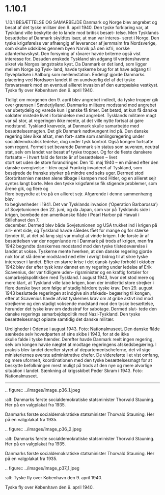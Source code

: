 # 1.10.1

1.10.1 
BESÆTTELSE OG SAMARBEJDE
Danmark og Norge blev angrebet og besat af det tyske militær den 9. april 1940. 
Den tyske forklaring var, at Tyskland ville beskytte de to lande mod britisk besæt-
telse. Men Tysklands besættelse af Danmark skyldtes især, at man var interes-
seret i Norge. Den tyske krigsførelse var afhængig af leverancer af jernmalm 
fra Nordsverige, som skulle udskibes gennem byen Narvik på den isfri, norske 
atlanterhavskyst. Den forsyning af råvarer havde briterne også vist interesse for.
Desuden ønskede Tyskland sin adgang til verdenshavene sikret via Norges 
langstrakte kyst. Da Danmark er det land, som ligger mellem Norge og Tysk-
land,	havde	tyskerne	brug	for	at	have	adgang	til	flyvepladsen	i	Aalborg	som	
mellemstation. Endeligt gjorde Danmarks placering ved Nordsøen landet til en 
uundværlig del af det tyske forsvarsværk mod en eventuel allieret invasion af 
den europæiske vestkyst.
Tyske	fly	over	København	den	9.	april	1940.
 
 Tidligt om morgenen den 9. april blev angrebet indledt, da tyske tropper gik 
over grænsen i Sønderjylland. Danmarks militære modstand mod angrebet var 
ubetydelig og varede kun i ganske få timer. Det betød, at kun få danske soldater 
mistede livet i forbindelse med angrebet. Tysklands militære magt var så stor, at 
regeringen ikke mente, at det ville nytte fortsat at gøre modstand. 
Tyskland krævede, at Danmark skulle samarbejde med besættelsesmagten. Det 
gik Danmark nødtvungent ind på. Den danske regering blev ikke afsat, men fort-
satte som samlingsregering under socialdemokratisk ledelse, dog under tysk 
kontrol. Også kongen fortsatte som regent. Formelt set bevarede Danmark sin 
status som suveræn, neutral stat, selv om landet var besat af tyske tropper. Og 
for	de	fleste	danskere	fortsatte	–	i	hvert	fald	de	første	år	af	besættelsen	–	livet	
stort set uden de store forandringer.
Den 10. maj 1940 – en måned efter den danske overgivelse – blev også Frankrig 
invaderet af Tyskland, som besejrede de franske styrker på mindre end seks 
uger. Dermed stod Storbritannien næsten alene tilbage i kampen mod Hitler, og 
en allieret sejr syntes langt borte. 
Men	den	tyske	krigsførelse	fik	stigende	problemer,	som	årene	gik,	og	flere	og	
flere	begyndte	at	tro	på	en	allieret	sejr.	Afgørende	i	denne	sammenhæng	blev	
to begivenheder i 1941. Det var Tysklands invasion (’Operation Barbarossa’) af 
Sovjetunionen den 22. juni, og da Japan, som var på Tysklands side i krigen, 
bombede	den	amerikanske	flåde	i	Pearl	Harbor	på	Hawaii	i	Stillehavet	den	7.	
december. Dermed blev både Sovjetunionen og USA trukket ind i krigen på alli-
eret side, og Tyskland havde således fået for mange og for stærke fjender til, at 
det på lang sigt var muligt at vinde krigen.
I de første år af besættelsen var der nogenlunde ro i Danmark på trods af krigen, 
men fra 1942 begyndte danskernes modstand mod den tyske tilstedeværelse i 
landet at vokse. 
Tyskerne mente hverken, at den danske regering gjorde nok for at slå denne 
modstand ned eller i øvrigt bidrog til at sikre tyske interesser i landet. Efter en 
større krise i det dansk-tyske forhold i oktober 1942 blev der efter tysk krav 
dannet en ny regering under ledelse af Erik Scavenius, der var tidligere uden-
rigsminister og en kraftig fortaler for samarbejdspolitikken med Tyskland.
I august 1943, hvor det stod mere og mere klart, at Tyskland ville tabe krigen, 
kom	der	imidlertid	store	strejker	i	flere	danske	byer	som	følge	af	stadig	hårdere	
tyske krav. Den 29. august 1943 besluttede regeringen at indgive sin afskeds-
begæring til kongen, efter at Scavenius havde afvist tyskernes krav om at gribe 
aktivt ind mod strejkerne og den stadigt voksende modstand mod den tyske 
besættelse, herunder det tyske krav om dødsstraf for sabotage. Dermed slut-
tede den danske regerings samarbejdspolitik med Nazi-Tyskland. Den tyske 
besættelsesmagt opløste samtidig det danske militær.
 
 Uroligheder i Odense i august 1943. Foto: Nationalmuseet.
Den	danske	flåde	sænkede	selv	hovedparten	af	sine	skibe	i	1943,	for	at	de	ikke	
skulle falde i tyske hænder. Derefter havde Danmark reelt ingen regering, selv 
om kongen havde nægtet at modtage regeringens afskedsbegæring. I praksis 
blev landet derefter styret af departementscheferne, det vil sige ministeriernes 
øverste administrative chefer. De videreførte i et vist omfang, og mere uformelt, 
koordinationen med den tyske besættelsesmagt for at beskytte befolkningen 
mest muligt på trods af den nye og mere alvorlige situation i landet.
Sænkning af krigsskibet Peder Skram i 1943. Foto: Nationalmuseet.
 
 ---

<!-- Figures extracted from nearby pages -->

.. figure:: ../images/image_p36_1.jpeg

   :alt: Danmarks første socialdemokratiske statsminister Thorvald Stauning. Her på en valgplakat fra 1935.

   Danmarks første socialdemokratiske statsminister Thorvald Stauning. Her på en valgplakat fra 1935.

.. figure:: ../images/image_p36_2.jpeg

   :alt: Danmarks første socialdemokratiske statsminister Thorvald Stauning. Her på en valgplakat fra 1935.

   Danmarks første socialdemokratiske statsminister Thorvald Stauning. Her på en valgplakat fra 1935.

.. figure:: ../images/image_p37_1.jpeg

   :alt: Tyske	fly	over	København	den	9.	april	1940.

   Tyske	fly	over	København	den	9.	april	1940.
